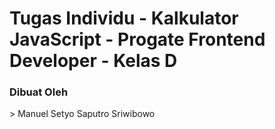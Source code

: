 # Tugas Individu - Kalkulator JavaScript - Progate Frontend Developer - Kelas D
 <h3>Dibuat Oleh</h3>
 > Manuel Setyo Saputro Sriwibowo<br>

